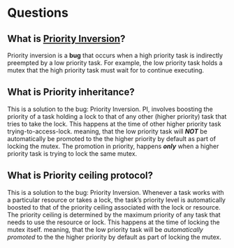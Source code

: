 # Questions

## What is [Priority Inversion](https://www.digikey.in/en/maker/projects/introduction-to-rtos-solution-to-part-11-priority-inversion/abf4b8f7cd4a4c70bece35678d178321)?

Priority inversion is a **bug** that occurs when a high priority task is indirectly preempted by a low priority task. For example, the low priority task holds a mutex that the high priority task must wait for to continue executing.

## What is Priority inheritance?

This is a solution to the bug: Priority Inversion.
PI, involves boosting the priority of a task holding a lock to that of any other (higher priority) task that tries to take the lock.
This happens at the time of other higher priority task trying-to-access-lock.
meaning, that the low priority task will **_NOT_** be automatically be promoted to the the higher priority by default as part of locking the mutex. The promotion in priority, happens **_only_** when a higher priority task is trying to lock the same mutex.

## What is Priority ceiling protocol?

This is a solution to the bug: Priority Inversion.
Whenever a task works with a particular resource or takes a lock, the task’s priority level is automatically boosted to that of the priority ceiling associated with the lock or resource. The priority ceiling is determined by the maximum priority of any task that needs to use the resource or lock.
This happens at the time of locking the mutex itself.
meaning, that the low priority task will be _automatically promoted_ to the the higher priority by default as part of locking the mutex.
